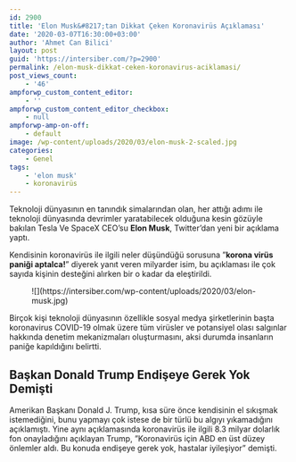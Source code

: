 ```yaml
---
id: 2900
title: 'Elon Musk&#8217;tan Dikkat Çeken Koronavirüs Açıklaması'
date: '2020-03-07T16:30:00+03:00'
author: 'Ahmet Can Bilici'
layout: post
guid: 'https://intersiber.com/?p=2900'
permalink: /elon-musk-dikkat-ceken-koronavirus-aciklamasi/
post_views_count:
    - '46'
ampforwp_custom_content_editor:
    - ''
ampforwp_custom_content_editor_checkbox:
    - null
ampforwp-amp-on-off:
    - default
image: /wp-content/uploads/2020/03/elon-musk-2-scaled.jpg
categories:
    - Genel
tags:
    - 'elon musk'
    - koronavirüs
---
```


Teknoloji dünyasının en tanındık simalarından olan, her attığı adımı ile teknoloji dünyasında devrimler yaratabilecek olduğuna kesin gözüyle bakılan Tesla Ve SpaceX CEO’su **Elon Musk**, Twitter’dan yeni bir açıklama yaptı.

Kendisinin koronavirüs ile ilgili neler düşündüğü sorusuna ”**korona virüs paniği aptalca!**” diyerek yanıt veren milyarder isim, bu açıklaması ile çok sayıda kişinin desteğini alırken bir o kadar da eleştirildi.

<figure class="wp-block-image size-large">![](https://intersiber.com/wp-content/uploads/2020/03/elon-musk.jpg)</figure>Birçok kişi teknoloji dünyasının özellikle sosyal medya şirketlerinin başta koronavirus COVID-19 olmak üzere tüm virüsler ve potansiyel olası salgınlar hakkında denetim mekanizmaları oluşturmasını, aksi durumda insanların paniğe kapıldığını belirtti.

## Başkan Donald Trump Endişeye Gerek Yok Demişti

Amerikan Başkanı Donald J. Trump, kısa süre önce kendisinin el sıkışmak istemediğini, bunu yapmayı çok istese de bir türlü bu algıyı yıkamadığını açıklamıştı. Yine aynı açıklamasında koronavirüs ile ilgili 8.3 milyar dolarlık fon onayladığını açıklayan Trump, ”Koronavirüs için ABD en üst düzey önlemler aldı. Bu konuda endişeye gerek yok, hastalar iyileşiyor” demişti.